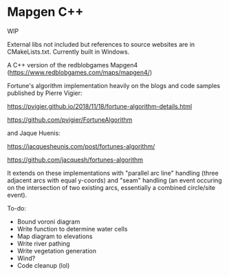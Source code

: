 # Mapgen C++

WIP

External libs not included but references to source websites are in CMakeLists.txt. Currently built in Windows.

A C++ version of the redblobgames Mapgen4 (https://www.redblobgames.com/maps/mapgen4/)

Fortune's algorithm implementation heavily on the blogs and code samples published by Pierre Vigier:

https://pvigier.github.io/2018/11/18/fortune-algorithm-details.html

https://github.com/pvigier/FortuneAlgorithm

and Jaque Huenis:

https://jacquesheunis.com/post/fortunes-algorithm/

https://github.com/jacquesh/fortunes-algorithm

It extends on these implementations with "parallel arc line" handling (three adjacent arcs with equal y-coords) and "seam"
handling (an event occuring on the intersection of two existing arcs, essentially a combined circle/site event).

To-do:
- Bound voroni diagram
- Write function to determine water cells
- Map diagram to elevations
- Write river pathing
- Write vegetation generation
- Wind?
- Code cleanup (lol)
